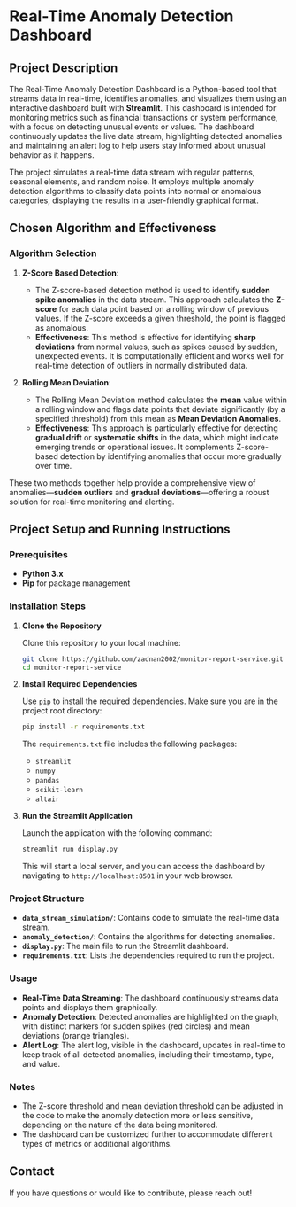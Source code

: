# Real-Time Anomaly Detection Dashboard

## Project Description

The Real-Time Anomaly Detection Dashboard is a Python-based tool that streams data in real-time, identifies anomalies, and visualizes them using an interactive dashboard built with **Streamlit**. This dashboard is intended for monitoring metrics such as financial transactions or system performance, with a focus on detecting unusual events or values. The dashboard continuously updates the live data stream, highlighting detected anomalies and maintaining an alert log to help users stay informed about unusual behavior as it happens.

The project simulates a real-time data stream with regular patterns, seasonal elements, and random noise. It employs multiple anomaly detection algorithms to classify data points into normal or anomalous categories, displaying the results in a user-friendly graphical format.

## Chosen Algorithm and Effectiveness

### Algorithm Selection

1. **Z-Score Based Detection**:
   - The Z-score-based detection method is used to identify **sudden spike anomalies** in the data stream. This approach calculates the **Z-score** for each data point based on a rolling window of previous values. If the Z-score exceeds a given threshold, the point is flagged as anomalous.
   - **Effectiveness**: This method is effective for identifying **sharp deviations** from normal values, such as spikes caused by sudden, unexpected events. It is computationally efficient and works well for real-time detection of outliers in normally distributed data.

2. **Rolling Mean Deviation**:
   - The Rolling Mean Deviation method calculates the **mean** value within a rolling window and flags data points that deviate significantly (by a specified threshold) from this mean as **Mean Deviation Anomalies**.
   - **Effectiveness**: This approach is particularly effective for detecting **gradual drift** or **systematic shifts** in the data, which might indicate emerging trends or operational issues. It complements Z-score-based detection by identifying anomalies that occur more gradually over time.

These two methods together help provide a comprehensive view of anomalies—**sudden outliers** and **gradual deviations**—offering a robust solution for real-time monitoring and alerting.

## Project Setup and Running Instructions

### Prerequisites

- **Python 3.x**
- **Pip** for package management

### Installation Steps

1. **Clone the Repository**
   
   Clone this repository to your local machine:
   ```bash
   git clone https://github.com/zadnan2002/monitor-report-service.git
   cd monitor-report-service
   ```

2. **Install Required Dependencies**
   
   Use `pip` to install the required dependencies. Make sure you are in the project root directory:
   ```bash
   pip install -r requirements.txt
   ```
   
   The `requirements.txt` file includes the following packages:
   - `streamlit`
   - `numpy`
   - `pandas`
   - `scikit-learn`
   - `altair`

3. **Run the Streamlit Application**
   
   Launch the application with the following command:
   ```bash
   streamlit run display.py
   ```
   This will start a local server, and you can access the dashboard by navigating to `http://localhost:8501` in your web browser.

### Project Structure

- **`data_stream_simulation/`**: Contains code to simulate the real-time data stream.
- **`anomaly_detection/`**: Contains the algorithms for detecting anomalies.
- **`display.py`**: The main file to run the Streamlit dashboard.
- **`requirements.txt`**: Lists the dependencies required to run the project.

### Usage

- **Real-Time Data Streaming**: The dashboard continuously streams data points and displays them graphically.
- **Anomaly Detection**: Detected anomalies are highlighted on the graph, with distinct markers for sudden spikes (red circles) and mean deviations (orange triangles).
- **Alert Log**: The alert log, visible in the dashboard, updates in real-time to keep track of all detected anomalies, including their timestamp, type, and value.

### Notes

- The Z-score threshold and mean deviation threshold can be adjusted in the code to make the anomaly detection more or less sensitive, depending on the nature of the data being monitored.
- The dashboard can be customized further to accommodate different types of metrics or additional algorithms.

## Contact

If you have questions or would like to contribute, please reach out!

